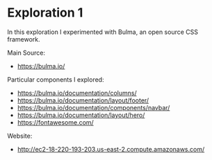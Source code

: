 # Exploration 1
In this exploration I experimented with Bulma, an open source CSS framework.

Main Source:
* https://bulma.io/

Particular components I explored:
* https://bulma.io/documentation/columns/
* https://bulma.io/documentation/layout/footer/
* https://bulma.io/documentation/components/navbar/
* https://bulma.io/documentation/layout/hero/
* https://fontawesome.com/

Website: 
* http://ec2-18-220-193-203.us-east-2.compute.amazonaws.com/

